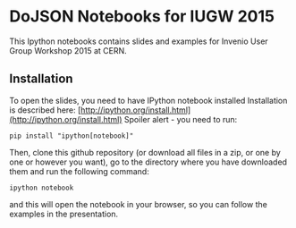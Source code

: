 # DoJSON Notebooks for IUGW 2015

This Ipython notebooks contains slides and examples for Invenio User Group Workshop 2015 at CERN.

## Installation

To open the slides, you need to have IPython notebook installed
Installation is described here: [http://ipython.org/install.html](http://ipython.org/install.html)
Spoiler alert - you need to run:

```
pip install "ipython[notebook]"
```

Then, clone this github repository (or download all files in a zip, or one by one or however you want), go to the directory where you have downloaded them and run the following command:

```
ipython notebook
```

and this will open the notebook in your browser, so you can follow the examples in the presentation.